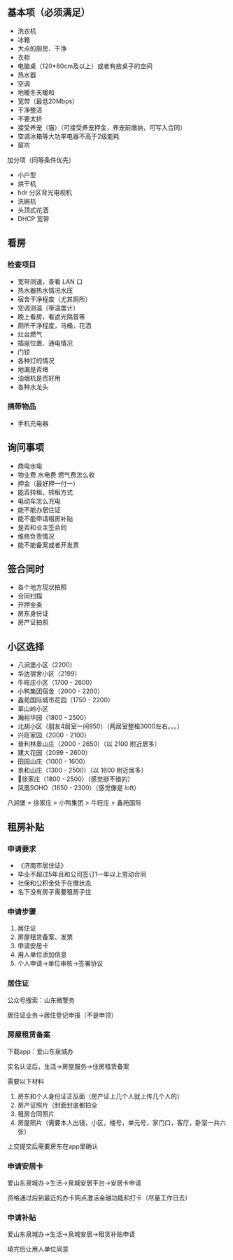 ## 基本项（必须满足）

- 洗衣机
- 冰箱
- 大点的厨房、干净
- 衣柜
- 电脑桌（120*60cm及以上）或者有放桌子的空间
- 热水器
- 空调
- 地暖冬天暖和
- 宽带（最低20Mbps）
- 干净整洁
- 不要太挤
- 接受养宠（猫）（可接受养宠押金，养宠前缴纳，可写入合同）
- 空调冰箱等大功率电器不高于2级能耗
- 窗帘

加分项（同等条件优先）

- 小户型
- 烘干机
- hdr 分区背光电视机
- 洗碗机
- 头顶式花洒
- DHCP 宽带

## 看房

### 检查项目

- 宽带测速，查看 LAN 口
- 热水器热水情况水压
- 宿舍干净程度（尤其厕所）
- 空调测温（带温度计）
- 晚上看房，看遮光隔音等
- 厕所干净程度，马桶，花洒
- 灶台燃气
- 插座位置、通电情况
- 门锁
- 各种灯的情况
- 地漏是否堵
- 油烟机是否好用
- 各种水龙头

### 携带物品

- 手机充电器

## 询问事项

- 商电水电
- 物业费 水电费 燃气费怎么收
- 押金（最好押一付一）
- 能否转租，转租方式
- 电动车怎么充电
- 能不能办居住证
- 能不能申请租房补贴
- 是否和业主签合同
- 维修负责情况
- 能不能备案或者开发票

## 签合同时

- 各个地方现状拍照
- 合同扫描
- 开押金条
- 房东身份证
- 房产证拍照

## 小区选择

- 八涧堡小区（2200）
- 华达宿舍小区（2199）
- 牛旺庄小区（1700 - 2600）
- 小鸭集团宿舍（2000 - 2200）
- 鑫苑国际城市花园（1750 - 2200）
- 草山岭小区
- 瀚裕华园（1800 - 2500）
- 北胡小区（朋友4居室一间950）（两居室整租3000左右。。。）
- 兴旺家园（2000 - 2100）
- 普利林景山庄（2000 - 2650）（以 2100 附近居多）
- 建大花园（2099 - 2600）
- 田园山庄（1000 - 1600）
- 景和山庄（1300 - 2500）（以 1600 附近居多）
- 🌟徐家庄（1800 - 2500）（感觉挺不错的）
- 凤凰SOHO（1650 - 2300）（感觉像是 loft）

八涧堡 = 徐家庄 > 小鸭集团 > 牛旺庄 > 鑫苑国际

## 租房补贴

### 申请要求

- 《济南市居住证》
- 毕业不超过5年且和公司签订1一年以上劳动合同
- 社保和公积金处于在缴状态
- 名下没有房子需要租房子住

### 申请步骤

1. 居住证
2. 房屋租赁备案、发票
3. 申请安居卡
4. 用人单位添加信息
5. 个人申请→单位审核→签署协议

### 居住证

公众号搜索：山东微警务

居住证业务→居住登记申报（不是申领）

### 房屋租赁备案

下载app：爱山东泉城办

实名认证后，生活→房屋服务→住房租赁备案

需要以下材料

1. 房东和个人身份证正反面（房产证上几个人就上传几个人的）
2. 房产证照片（封面封底都拍全
3. 租房合同照片
4. 房屋照片（需要本人出镜，小区，楼号，单元号，家门口，客厅，卧室一共六张）

上交提交后需要房东在app里确认

### 申请安居卡

爱山东泉城办→生活→泉城安居平台→安居卡申请

资格通过后到最近的办卡网点激活金融功能和打卡（尽量工作日去）

### 申请补贴

爱山东泉城办→生活→泉城安居→租赁补贴申请

填完后让用人单位同意
